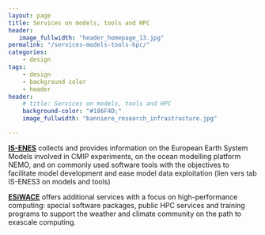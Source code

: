 ```yaml
---
layout: page
title: Services on models, tools and HPC
header:
   image_fullwidth: "header_homepage_13.jpg"
permalink: "/services-models-tools-hpc/"
categories:
    - design
tags:
    - design
    - background color
    - header
header:
    # title: Services on models, tools and HPC
    background-color: "#186F4D;"
    image_fullwidth: "banniere_research_infrastructure.jpg"

---
```


**[IS-ENES](https://is-enes3.github.io/IS-ENES-Website/services-models-tools/)** collects and provides information on the European Earth System Models involved in CMIP experiments, on the ocean modelling platform NEMO, and on commonly used software tools with the objectives to facilitate model development and ease model data exploitation (lien vers tab IS-ENES3 on models and tools)

**[ESiWACE](https://www.esiwace.eu/services/software-support)** offers additional services with a focus on high-performance computing: special software packages, public HPC services and training programs to support the weather and climate community on the path to exascale computing. 
